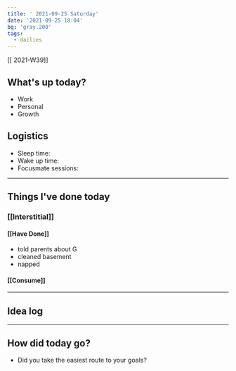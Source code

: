 ```yaml
---
title: ' 2021-09-25 Saturday'
date: '2021-09-25 18:04'
bg: 'gray.200' 
tags:
  - dailies
---
```


[[ 2021-W39]]
## What's up today?
- Work
- Personal
- Growth

## Logistics
- Sleep time:
- Wake up time:
- Focusmate sessions: 

___________________________
## Things I've done today

### [[Interstitial]]

#### [[Have Done]]
- told parents about G
- cleaned basement
- napped

#### [[Consume]]

___________________________

## Idea log

___________________________
## How did today go?
- Did you take the easiest route to your goals?